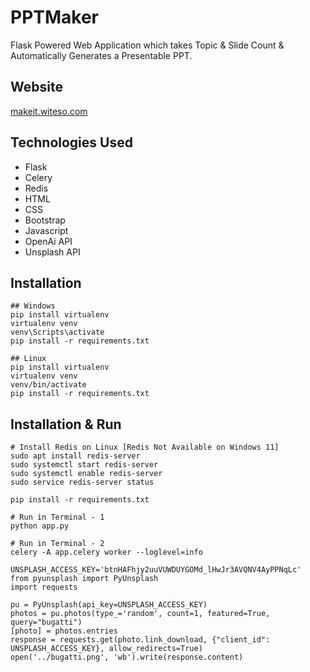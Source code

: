 # PPTMaker
Flask Powered Web Application which takes Topic &amp; Slide Count &amp; Automatically Generates a Presentable PPT.

## Website
[makeit.witeso.com](https://makeit.witeso.com)

## Technologies Used
- Flask
- Celery
- Redis
- HTML
- CSS
- Bootstrap
- Javascript
- OpenAi API
- Unsplash API

## Installation
```
## Windows
pip install virtualenv
virtualenv venv
venv\Scripts\activate
pip install -r requirements.txt

## Linux
pip install virtualenv
virtualenv venv
venv/bin/activate
pip install -r requirements.txt
```

## Installation & Run
```
# Install Redis on Linux [Redis Not Available on Windows 11]
sudo apt install redis-server 
sudo systemctl start redis-server
sudo systemctl enable redis-server
sudo service redis-server status 
```

```
pip install -r requirements.txt

# Run in Terminal - 1
python app.py

# Run in Terminal - 2
celery -A app.celery worker --loglevel=info
```

```
UNSPLASH_ACCESS_KEY='btnHAFhjy2uuVUWDUYGOMd_lHwJr3AVQNV4AyPPNqLc'
from pyunsplash import PyUnsplash
import requests

pu = PyUnsplash(api_key=UNSPLASH_ACCESS_KEY)
photos = pu.photos(type_='random', count=1, featured=True, query="bugatti")
[photo] = photos.entries
response = requests.get(photo.link_download, {"client_id": UNSPLASH_ACCESS_KEY}, allow_redirects=True)
open('../bugatti.png', 'wb').write(response.content)
```
